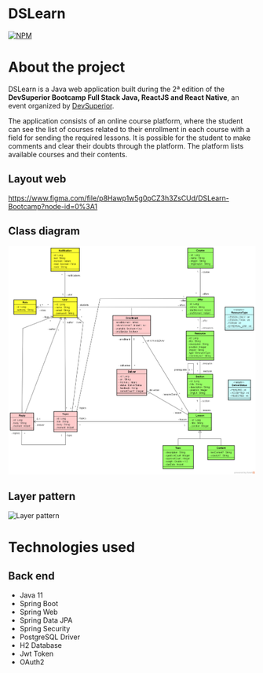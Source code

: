 # DSLearn
[![NPM](https://img.shields.io/npm/l/react)](https://github.com/brazil-bruno/dslearn/blob/main/LICENSE)

# About the project

DSLearn is a Java web application built during the 2ª edition of the **DevSuperior Bootcamp Full Stack Java, ReactJS and React Native**, an event organized by [DevSuperior](https://devsuperior.com.br/cursos "DevSuperior Website").

The application consists of an online course platform, where the student can see the list of courses related to their enrollment in each course with a field for sending the required lessons. It is possible for the student to make comments and clear their doubts through the platform. The platform lists available courses and their contents.

## Layout web
https://www.figma.com/file/p8Hawp1w5g0pCZ3h3ZsCUd/DSLearn-Bootcamp?node-id=0%3A1

## Class diagram
![Modelo Conceitual](https://github.com/brazil-bruno/dslearn/blob/main/img/modelo-conceitual-com-forum.png)

## Layer pattern
![Layer pattern](https://raw.githubusercontent.com/devsuperior/sds2/master/assets/camadas.png)

# Technologies used
## Back end
- Java 11
- Spring Boot
- Spring Web
- Spring Data JPA
- Spring Security
- PostgreSQL Driver
- H2 Database
- Jwt Token
- OAuth2
